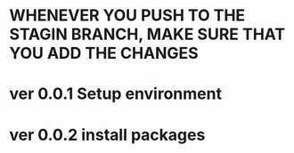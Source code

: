 # WHENEVER YOU PUSH TO THE STAGIN BRANCH, MAKE SURE THAT YOU ADD THE CHANGES 

# ver 0.0.1 Setup environment

# ver 0.0.2 install packages